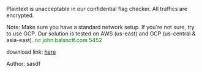 Plaintext is unacceptable in our confidential flag checker.
All traffics are encrypted.

Note: Make sure you have a standard network setup. If you're not sure, try to use GCP.
Our solution is tested on AWS (us-east) and GCP (us-central & asia-east).
<font color="green">nc john.balsnctf.com 5452</font>

download link: <a href="https://static.balsnctf.com/john/d5oguItz7NGqLTuJrwdHOGMXWQSBbhGu/john.tar.gz">here</a>

Author: sasdf